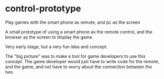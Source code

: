 # control-prototype
Play games with the smart phone as remote, and pc as the screen

A small prototype of using a smart phone as the remote control, and the browser as the screen to display the game.

Very early stage, but a very fun idea and concept.

The "big picture" was to make a tool for game developers to use this concept.
The game developer would just have to write code for the remote, and the game, and not have to worry about the connection between the two.

